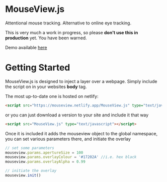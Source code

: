 # MouseView.js
Attentional mouse tracking. Alternative to online eye tracking.

This is very much a work in progress, so please **don't use this in production** yet. You have been warned.

Demo available [here](https://mouseview.netlify.app/demo.html)

# Getting Started

MouseView.js is designed to inject a layer over a webpage. Simply include the script on in your websites **body** tag.
 
The most up-to-date one is hosted on netlify:
```HTML
<script src="https://mouseview.netlify.app/MouseView.js" type="text/javascript"></script>
```
or you can just download a version to your site and include it that way
```HTML
<script src="MouseView.js" type="text/javascript"></script>
```

Once it is included it adds the mouseview object to the global namespace, you can set various parameters there, and initiate the overlay
```JavaScript
// set some parameters
mouseview.params.apertureSize = 100
mouseview.params.overlayColour = '#17202A' //i.e. hex black
mouseview.params.overlayAlpha = 0.99

// initiate the overlay 
mouseview.init()

```
